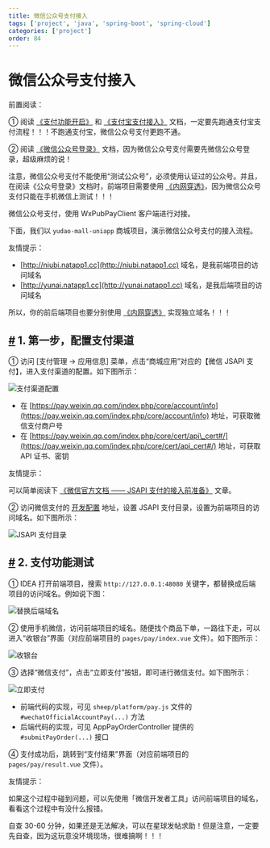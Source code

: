 ```yaml
---
title: 微信公众号支付接入
tags: ['project', 'java', 'spring-boot', 'spring-cloud']
categories: ['project']
order: 84
---
```

# 微信公众号支付接入

前置阅读：

 ① 阅读 [《支付功能开启》](/pay/build/) 和 [《支付宝支付接入》](/pay/alipay-pay-demo/) 文档，一定要先跑通支付宝支付流程！！！不跑通支付宝，微信公众号支付更跑不通。

 ② 阅读 [《微信公众号登录》](/member/weixin-mp-login/) 文档，因为微信公众号支付需要先微信公众号登录，超级麻烦的说！

 注意，微信公众号支付不能使用“测试公众号”，必须使用认证过的公众号。并且，在阅读《公众号登录》文档时，前端项目需要使用 [《内网穿透》](/natapp/)，因为微信公众号支付只能在手机微信上测试！！！

 微信公众号支付，使用 WxPubPayClient 客户端进行对接。

 下面，我们以 `yudao-mall-uniapp` 商城项目，演示微信公众号支付的接入流程。

 友情提示：

 * [http://niubi.natapp1.cc](http://niubi.natapp1.cc) 域名，是我前端项目的访问域名
* [http://yunai.natapp1.cc](http://yunai.natapp1.cc) 域名，是我后端项目的访问域名

 所以，你的前后端项目也要分别使用 [《内网穿透》](/natapp/) 实现独立域名！！！

 ## [#](#_1-第一步-配置支付渠道) 1. 第一步，配置支付渠道

 ① 访问 [支付管理 -> 应用信息] 菜单，点击“商城应用”对应的【微信 JSAPI 支付】，进入支付渠道的配置。如下图所示：

 ![支付渠道配置](https://cloud.iocoder.cn/img/%E6%94%AF%E4%BB%98%E6%89%8B%E5%86%8C/%E5%BE%AE%E4%BF%A1%E5%85%AC%E4%BC%97%E5%8F%B7%E6%94%AF%E4%BB%98%E6%8E%A5%E5%85%A5/%E6%94%AF%E4%BB%98%E6%B8%A0%E9%81%93%E9%85%8D%E7%BD%AE.png)

 * 在 [https://pay.weixin.qq.com/index.php/core/account/info](https://pay.weixin.qq.com/index.php/core/account/info) 地址，可获取微信支付商户号
* 在 [https://pay.weixin.qq.com/index.php/core/cert/api\_cert#/](https://pay.weixin.qq.com/index.php/core/cert/api_cert#/) 地址，可获取 API 证书、密钥

 友情提示：

 可以简单阅读下 [《微信官方文档 —— JSAPI 支付的接入前准备》](https://pay.weixin.qq.com/wiki/doc/apiv3_partner/open/pay/chapter2_1.shtml) 文章。

 ② 访问微信支付的 [开发配置](https://pay.weixin.qq.com/index.php/extend/pay_setting) 地址，设置 JSAPI 支付目录，设置为前端项目的访问域名。如下图所示：

 ![JSAPI 支付目录](https://cloud.iocoder.cn/img/%E6%94%AF%E4%BB%98%E6%89%8B%E5%86%8C/%E5%BE%AE%E4%BF%A1%E5%85%AC%E4%BC%97%E5%8F%B7%E6%94%AF%E4%BB%98%E6%8E%A5%E5%85%A5/JSAPI%E6%94%AF%E4%BB%98%E7%9B%AE%E5%BD%95.png)

 ## [#](#_2-支付功能测试) 2. 支付功能测试

 ① IDEA 打开前端项目，搜索 `http://127.0.0.1:48080` 关键字，都替换成后端项目的访问域名。例如说下图：

 ![替换后端域名](https://cloud.iocoder.cn/img/%E6%94%AF%E4%BB%98%E6%89%8B%E5%86%8C/%E5%BE%AE%E4%BF%A1%E5%85%AC%E4%BC%97%E5%8F%B7%E6%94%AF%E4%BB%98%E6%8E%A5%E5%85%A5/%E6%9B%BF%E6%8D%A2%E5%90%8E%E7%AB%AF%E5%9F%9F%E5%90%8D.png)

 ② 使用手机微信，访问前端项目的域名。随便找个商品下单，一路往下走，可以进入“收银台”界面（对应前端项目的 `pages/pay/index.vue` 文件）。如下图所示：

 ![收银台](https://cloud.iocoder.cn/img/%E6%94%AF%E4%BB%98%E6%89%8B%E5%86%8C/%E5%BE%AE%E4%BF%A1%E5%85%AC%E4%BC%97%E5%8F%B7%E6%94%AF%E4%BB%98%E6%8E%A5%E5%85%A5/%E6%94%B6%E9%93%B6%E5%8F%B0.png)

 ③ 选择“微信支付”，点击“立即支付”按钮，即可进行微信支付。如下图所示：

 ![立即支付](https://cloud.iocoder.cn/img/%E6%94%AF%E4%BB%98%E6%89%8B%E5%86%8C/%E5%BE%AE%E4%BF%A1%E5%85%AC%E4%BC%97%E5%8F%B7%E6%94%AF%E4%BB%98%E6%8E%A5%E5%85%A5/%E7%AB%8B%E5%8D%B3%E6%94%AF%E4%BB%98.png)

 * 前端代码的实现，可见 `sheep/platform/pay.js` 文件的 `#wechatOfficialAccountPay(...)` 方法
* 后端代码的实现，可见 AppPayOrderController 提供的 `#submitPayOrder(...)` 接口

 ④ 支付成功后，跳转到“支付结果”界面（对应前端项目的 `pages/pay/result.vue` 文件）。

 友情提示：

 如果这个过程中碰到问题，可以先使用「微信开发者工具」访问前端项目的域名，看看这个过程中有没什么报错。

 自查 30-60 分钟，如果还是无法解决，可以在星球发帖求助！但是注意，一定要先自查，因为这玩意没环境现场，很难搞啊！！！
